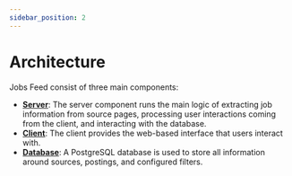 ```yaml
---
sidebar_position: 2
---
```


# Architecture

Jobs Feed consist of three main components:

* [**Server**](server.md): The server component runs the main logic of extracting job information from source pages, processing user interactions coming from the client, and interacting with the database.
* [**Client**](client.md): The client provides the web-based interface that users interact with.
* [**Database**](database.md): A PostgreSQL database is used to store all information around sources, postings, and configured filters.
